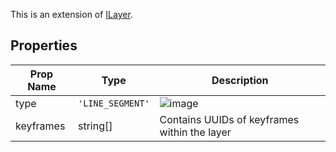This is an extension of [ILayer](/Documentation/Interfaces/ILayer.md). 

## Properties

| Prop Name | Type | Description |
| --------------------- | ------ | ------------------- |
| type | `'LINE_SEGMENT'` |  ![image](https://github.com/user-attachments/assets/1e40722a-c19f-470a-b6fa-b54308f08fdd) |
| keyframes | string[] | Contains UUIDs of keyframes within the layer |
